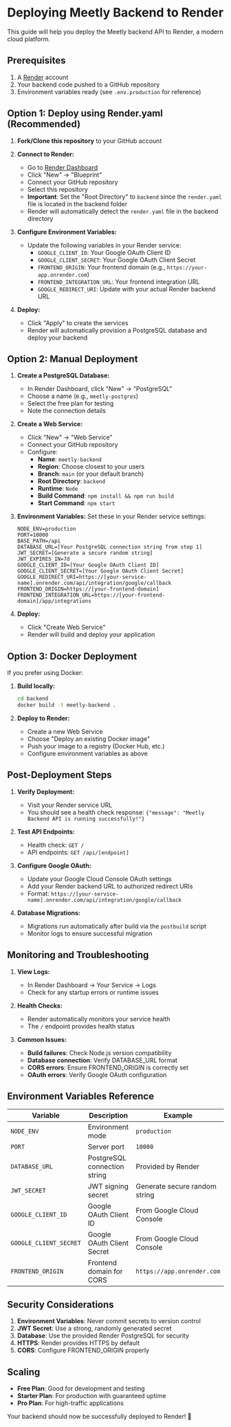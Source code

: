 # Deploying Meetly Backend to Render

This guide will help you deploy the Meetly backend API to Render, a modern cloud platform.

## Prerequisites

1. A [Render](https://render.com) account
2. Your backend code pushed to a GitHub repository
3. Environment variables ready (see `.env.production` for reference)

## Option 1: Deploy using Render.yaml (Recommended)

1. **Fork/Clone this repository** to your GitHub account

2. **Connect to Render:**

   - Go to [Render Dashboard](https://dashboard.render.com)
   - Click "New" → "Blueprint"
   - Connect your GitHub repository
   - Select this repository
   - **Important**: Set the "Root Directory" to `backend` since the `render.yaml` file is located in the backend folder
   - Render will automatically detect the `render.yaml` file in the backend directory

3. **Configure Environment Variables:**

   - Update the following variables in your Render service:
     - `GOOGLE_CLIENT_ID`: Your Google OAuth Client ID
     - `GOOGLE_CLIENT_SECRET`: Your Google OAuth Client Secret
     - `FRONTEND_ORIGIN`: Your frontend domain (e.g., `https://your-app.onrender.com`)
     - `FRONTEND_INTEGRATION_URL`: Your frontend integration URL
     - `GOOGLE_REDIRECT_URI`: Update with your actual Render backend URL

4. **Deploy:**
   - Click "Apply" to create the services
   - Render will automatically provision a PostgreSQL database and deploy your backend

## Option 2: Manual Deployment

1. **Create a PostgreSQL Database:**

   - In Render Dashboard, click "New" → "PostgreSQL"
   - Choose a name (e.g., `meetly-postgres`)
   - Select the free plan for testing
   - Note the connection details

2. **Create a Web Service:**

   - Click "New" → "Web Service"
   - Connect your GitHub repository
   - Configure:
     - **Name**: `meetly-backend`
     - **Region**: Choose closest to your users
     - **Branch**: `main` (or your default branch)
     - **Root Directory**: `backend`
     - **Runtime**: `Node`
     - **Build Command**: `npm install && npm run build`
     - **Start Command**: `npm start`

3. **Environment Variables:**
   Set these in your Render service settings:

   ```
   NODE_ENV=production
   PORT=10000
   BASE_PATH=/api
   DATABASE_URL=[Your PostgreSQL connection string from step 1]
   JWT_SECRET=[Generate a secure random string]
   JWT_EXPIRES_IN=7d
   GOOGLE_CLIENT_ID=[Your Google OAuth Client ID]
   GOOGLE_CLIENT_SECRET=[Your Google OAuth Client Secret]
   GOOGLE_REDIRECT_URI=https://[your-service-name].onrender.com/api/integration/google/callback
   FRONTEND_ORIGIN=https://[your-frontend-domain]
   FRONTEND_INTEGRATION_URL=https://[your-frontend-domain]/app/integrations
   ```

4. **Deploy:**
   - Click "Create Web Service"
   - Render will build and deploy your application

## Option 3: Docker Deployment

If you prefer using Docker:

1. **Build locally:**

   ```bash
   cd backend
   docker build -t meetly-backend .
   ```

2. **Deploy to Render:**
   - Create a new Web Service
   - Choose "Deploy an existing Docker image"
   - Push your image to a registry (Docker Hub, etc.)
   - Configure environment variables as above

## Post-Deployment Steps

1. **Verify Deployment:**

   - Visit your Render service URL
   - You should see a health check response: `{"message": "Meetly Backend API is running successfully!"}`

2. **Test API Endpoints:**

   - Health check: `GET /`
   - API endpoints: `GET /api/[endpoint]`

3. **Configure Google OAuth:**

   - Update your Google Cloud Console OAuth settings
   - Add your Render backend URL to authorized redirect URIs
   - Format: `https://[your-service-name].onrender.com/api/integration/google/callback`

4. **Database Migrations:**
   - Migrations run automatically after build via the `postbuild` script
   - Monitor logs to ensure successful migration

## Monitoring and Troubleshooting

1. **View Logs:**

   - In Render Dashboard → Your Service → Logs
   - Check for any startup errors or runtime issues

2. **Health Checks:**

   - Render automatically monitors your service health
   - The `/` endpoint provides health status

3. **Common Issues:**
   - **Build failures**: Check Node.js version compatibility
   - **Database connection**: Verify DATABASE_URL format
   - **CORS errors**: Ensure FRONTEND_ORIGIN is correctly set
   - **OAuth errors**: Verify Google OAuth configuration

## Environment Variables Reference

| Variable               | Description                  | Example                       |
| ---------------------- | ---------------------------- | ----------------------------- |
| `NODE_ENV`             | Environment mode             | `production`                  |
| `PORT`                 | Server port                  | `10000`                       |
| `DATABASE_URL`         | PostgreSQL connection string | Provided by Render            |
| `JWT_SECRET`           | JWT signing secret           | Generate secure random string |
| `GOOGLE_CLIENT_ID`     | Google OAuth Client ID       | From Google Cloud Console     |
| `GOOGLE_CLIENT_SECRET` | Google OAuth Client Secret   | From Google Cloud Console     |
| `FRONTEND_ORIGIN`      | Frontend domain for CORS     | `https://app.onrender.com`    |

## Security Considerations

1. **Environment Variables**: Never commit secrets to version control
2. **JWT Secret**: Use a strong, randomly generated secret
3. **Database**: Use the provided Render PostgreSQL for security
4. **HTTPS**: Render provides HTTPS by default
5. **CORS**: Configure FRONTEND_ORIGIN properly

## Scaling

- **Free Plan**: Good for development and testing
- **Starter Plan**: For production with guaranteed uptime
- **Pro Plan**: For high-traffic applications

Your backend should now be successfully deployed to Render! 🚀
